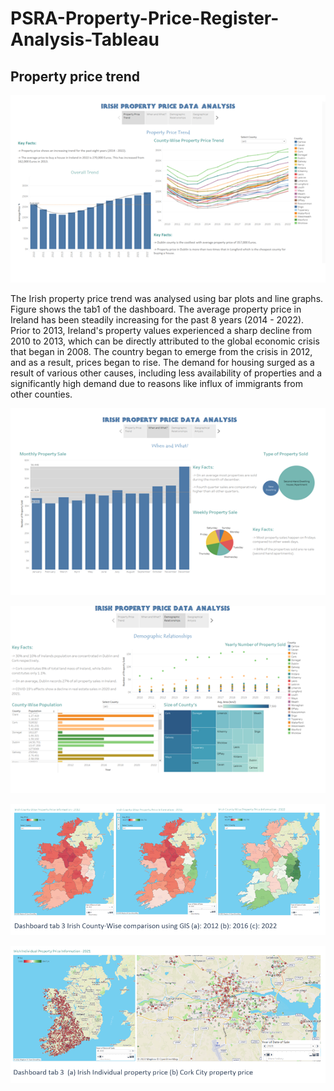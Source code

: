 # PSRA-Property-Price-Register-Analysis-Tableau


## Property price trend
![](Images/Image1.png)

The Irish property price trend was analysed using bar plots and line graphs. Figure shows the tab1 of the dashboard. The average property price in Ireland has been steadily increasing for the past 8 years (2014 - 2022). Prior to 2013, Ireland's property values experienced a sharp decline from 2010 to 2013, which can be directly attributed to the global economic crisis that began in 2008. The country began to emerge from the crisis in 2012, and as a result, prices began to rise. The demand for housing surged as a result of various other causes, including less availability of properties and a significantly high demand due to reasons like influx of immigrants from other counties.

![](Images/Image2.png)

![](Images/Image3.png)

![](Images/Image4.png)

![](Images/Image5.png)
